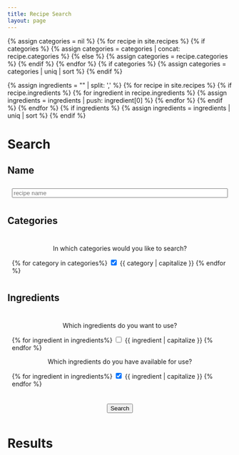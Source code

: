 ```yaml
---
title: Recipe Search
layout: page
---
```

{% assign categories = nil %}
{% for recipe in site.recipes %}
{% if categories %}
    {% assign categories = categories | concat: recipe.categories %}
{% else %}
    {% assign categories = recipe.categories %}
{% endif %}
{% endfor %}
{% if categories %}
{% assign categories = categories | uniq | sort %}
{% endif %}

{% assign ingredients = "" | split: ',' %}
{% for recipe in site.recipes %}
    {% if recipe.ingredients %}
    {% for ingredient in recipe.ingredients %}
        {% assign ingredients = ingredients | push: ingredient[0] %}
    {% endfor %}
    {% endif %}
{% endfor %}
{% if ingredients %}
{% assign ingredients = ingredients | uniq | sort %}
{% endif %}

<h1>Search</h1>
<form id="searchForm">

<h2>Name</h2>
<div style="padding: 10px;">
    <input id="title" name="title" style="width: 100%;" placeholder="recipe name"/>
</div>

<h2>Categories</h2>
<div style="padding: 10px;">
    <p style="text-align: center;">
    In which categories would you like to search?
    </p>
    {% for category in categories%}
    <input type="checkbox" id="category.{{category}}" name="category.{{category}}" value="{{category}}" checked>
    <label for="category.{{category}}">{{ category | capitalize }}</label>
    {% endfor %}
</div>

<h2>Ingredients</h2>
<div style="padding: 10px;">
    <p style="text-align: center;">
    Which ingredients do you want to use?
    </p>
    {% for ingredient in ingredients%}
    <input type="checkbox" id="ingredient.{{ingredient}}" name="ingredient.{{ingredient}}" value="{{ingredient}}">
    <label for="ingredient.{{ingredient}}">{{ ingredient | capitalize }}</label>
    {% endfor %}
    <p style="text-align: center;">
    Which ingredients do you have available for use?
    </p>
    {% for ingredient in ingredients%}
    <input type="checkbox" id="owned.{{ingredient}}" name="owned.{{ingredient}}" value="{{ingredient}}" checked>
    <label for="owned.{{ingredient}}">{{ ingredient | capitalize }}</label>
    {% endfor %}
</div>

</form>

<div style="text-align: center; padding: 12px;">
    <button onclick="search();">Search</button>
</div>

<h1>Results</h1>
<ul id="searchResults">
</ul>

<script>
var store = [
    {% for recipe in site.recipes %}{
        "title"    : {{ recipe.title | jsonify }},
        "categories" : {{ recipe.categories | jsonify }},
        "ingredients" : {{ recipe.ingredients | jsonify }},
        "url"      : {{ recipe.url | prepend: site.baseurl | jsonify }}
    } {% unless forloop.last %},{% endunless %}{% endfor %}
];

function search() {
    var form = $("#searchForm").serializeArray();
    var data = {};
    $.map(form, function(n, i){
        data[n['name']] = n['value'];
    });
    var search = {
        title: data["title"],
        categories: Object.keys(data).filter(key => key.startsWith("category")).map(key => data[key]),
        ingredients: {
            desired: Object.keys(data).filter(key => key.startsWith("ingredient")).map(key => data[key]),
            owned: Object.keys(data).filter(key => key.startsWith("owned")).map(key => data[key])
        }
        
    };
    window.lastSearch = search;
    search.results = query(search.title, search.categories, search.ingredients);

    var results = document.getElementById('searchResults');
    results.innerHTML = '';
    for (var i = 0 ; i < search.results.length; i++) {
        var link = document.createElement('a');
        link.href = search.results[i].url;
        link.innerText = search.results[i].title;
        var container = document.createElement('li');
        container.appendChild(link);
        results.appendChild(container);
    }
}

function arrayContainsAnotherArray(source, requiredValues){
    if (source === null || requiredValues === null)
        return true;

    for(var i = 0; i < requiredValues.length; i++){
        if (!source.includes(requiredValues[i])) {
            return false;
        }
    }
    return true;
}

function query(title, categories, ingredients) {
    var results = [];
    var lower_title = title.toLowerCase();
    store.forEach(item => {
        if (!item)
            return;
            
        var matches_title = item.title.toLowerCase().includes(lower_title);
        var in_category = item.categories.some(r => categories.includes(r));
        var recipe_ingredients = (!item.ingredients ? [] : Object.keys(item.ingredients));
        var uses_all_ingredients = arrayContainsAnotherArray(recipe_ingredients, ingredients.desired);
        var have_all_ingredients = arrayContainsAnotherArray(ingredients.owned, recipe_ingredients);
        if (matches_title && in_category && uses_all_ingredients && have_all_ingredients) {
            results.push(item);
        }
    });
    return results;
}
</script>